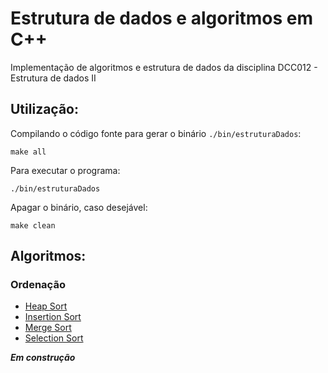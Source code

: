 # Estrutura de dados e algoritmos em C++

Implementação de algoritmos e estrutura de dados da disciplina DCC012 - Estrutura de dados II

## Utilização:

Compilando o código fonte para gerar o binário `./bin/estruturaDados`:

`make all`

Para executar o programa:

`./bin/estruturaDados`

Apagar o binário, caso desejável:

`make clean`

## Algoritmos:

### Ordenação

*  [Heap Sort](https://pt.wikipedia.org/wiki/Heapsort)
*  [Insertion Sort](https://pt.wikipedia.org/wiki/Insertion_sort)
*  [Merge Sort](https://pt.wikipedia.org/wiki/Merge_sort)
*  [Selection Sort](https://pt.wikipedia.org/wiki/Selection_sort)

***Em construção***
